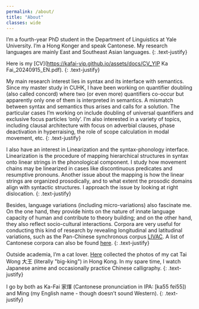 ```yaml
---
permalink: /about/
title: "About"
classes: wide
---
```


I’m a fourth-year PhD student in the Department of Linguistics at Yale University. I’m a Hong Konger and speak Cantonese. My research languages are mainly East and Southeast Asian languages.
{: .text-justify}

Here is my [CV](https://kafai-yip.github.io/assets/docs/CV_YIP Ka Fai_20240915_EN.pdf).
{: .text-justify}

My main research interest lies in syntax and its interface with semantics. Since my master study in CUHK, I have been working on quantifier doubling (also called concord) where two (or even more) quantifiers co-occur but apparently only one of them is interpreted in semantics. A mismatch between syntax and semantics thus arises and calls for a solution. The particular cases I’m working on include doubling of universal quantifiers and exclusive focus particles ‘only’. I’m also interested in a variety of topics, including clausal architecture with focus on adverbial clauses, phase deactivation in hyperraising, the role of scope calculation in modal movement, etc.
{: .text-justify}

I also have an interest in Linearization and the syntax-phonology interface. Linearization is the procedure of mapping hierarchical structures in syntax onto linear strings in the phonological component. I study how movement chains may be linearized in cases like discontinuous predicates and resumptive pronouns. Another issue about the mapping is how the linear strings are organized prosodically, and to what extent the prosodic domains align with syntactic structures. I approach the issue by looking at right dislocation.
{: .text-justify}

Besides, language variations (including micro-variations) also fascinate me. On the one hand, they provide hints on the nature of innate language capacity of human and contribute to theory building; and on the other hand, they also reflect socio-cultural interactions. Corpora are very useful for conducting this kind of research by revealing longitudinal and latitudinal variations, such as the Pan-Chinese synchronous corpus [LIVAC](https://en.wikipedia.org/wiki/LIVAC_Synchronous_Corpus). A list of Cantonese corpora can also be found [here](https://kafai-yip.github.io/links/#cantonese).
{: .text-justify}

Outside academia, I’m a cat lover. [Here](https://kafai-yip.github.io/cats/) collected the photos of my cat Tai Wong 大王 (literally "big-king") in Hong Kong. In my spare time, I watch Japanese anime and occasionally practice Chinese calligraphy. 
{: .text-justify}

I go by both as Ka-Fai 家煇 (Cantonese pronunciation in IPA: [ka55 fɐi55]) and Ming (my English name - though doesn’t sound Western).
{: .text-justify}


